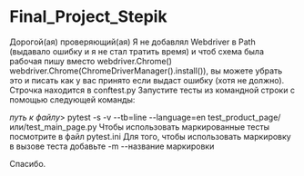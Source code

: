 # Final_Project_Stepik
Дорогой(ая) проверяющий(ая)
Я не добавлял Webdriver в Path (выдавало ошибку и я не стал тратить время) и чтоб схема была рабочая пишу вместо webdriver.Chrome()
webdriver.Chrome(ChromeDriverManager().install()), вы можете убрать это и писать как у вас принято если выдаст ошибку (хотя не должно). Строчка находится в conftest.py
Запустите тесты из командной строки с помощью следующей команды:

*путь к файлу*> pytest -s -v --tb=line --language=en test_product_page/или/test_main_page.py
Чтобы использовать маркированные тесты посмотрите в файл pytest.ini
Для того, чтобы использовать маркировку в вызове теста добавьте -m --название маркировки

Спасибо.
